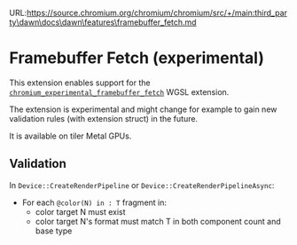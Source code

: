 URL:https://source.chromium.org/chromium/chromium/src/+/main:third_party\dawn\docs\dawn\features\framebuffer_fetch.md
# Framebuffer Fetch (experimental)

This extension enables support for the [`chromium_experimental_framebuffer_fetch`](../../tint/extensions/chromium_experimental_framebuffer_fetch.md) WGSL extension.

The extension is experimental and might change for example to gain new validation rules (with extension struct) in the future.

It is available on tiler Metal GPUs.

## Validation

In `Device::CreateRenderPipeline` or `Device::CreateRenderPipelineAsync`:
 - For each `@color(N) in : T` fragment in:
   - color target N must exist
   - color target N's format must match T in both component count and base type
